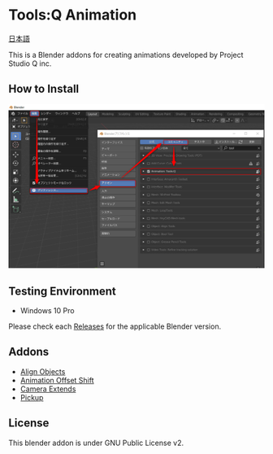 # Tools:Q Animation

[日本語](README.md)

This is a Blender addons for creating animations developed by Project Studio Q inc.

## How to Install

![Screenshot](install.png "How to Install")

## Testing Environment

* Windows 10 Pro

Please check each [Releases](https://github.com/Project-StudioQ/toolsq_animation/releases) for the applicable Blender version.

## Addons

- [Align Objects](https://github.com/Project-StudioQ/align_objects/blob/master/README.en.md)
- [Animation Offset Shift](https://github.com/Project-StudioQ/animation_shift/blob/master/README.en.md)
- [Camera Extends](https://github.com/Project-StudioQ/camera_extends/blob/master/README.en.md)
- [Pickup](https://github.com/Project-StudioQ/pickup/blob/master/README.en.md)

## License

This blender addon is under GNU Public License v2.
